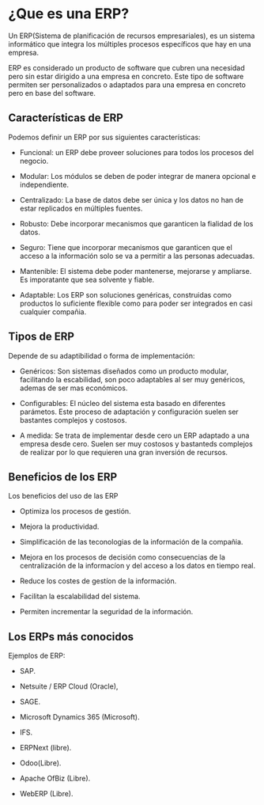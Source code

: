 # ¿Que es una ERP?
Un ERP(Sistema de planificación de recursos empresariales), es un sistema informático que integra los múltiples procesos específicos que hay en una empresa.


ERP es considerado un producto de software que cubren una necesidad pero sin estar dirigido a una empresa en concreto. Este tipo de software permiten ser personalizados o adaptados para una empresa en concreto pero en base del software.

## Características de ERP
Podemos definir un ERP por sus siguientes características:


* Funcional: un ERP debe proveer soluciones para todos los procesos del negocio.

* Modular: Los módulos se deben de poder integrar de manera opcional e independiente.

* Centralizado: La base de datos debe ser única y los datos no han de estar replicados en múltiples fuentes.

* Robusto: Debe incorporar mecanismos que garanticen la fialidad de los datos.

* Seguro: Tiene que incorporar mecanismos que garanticen que el acceso a la información solo se va a permitir a las personas adecuadas.


* Mantenible: El sistema debe poder mantenerse, mejorarse y ampliarse.
Es imporatante que sea solvente y fiable.


* Adaptable: Los ERP son soluciones genéricas, construidas como productos lo suficiente flexible como para poder ser integrados en casi cualquier compañia.
## Tipos de ERP
Depende de su adaptibilidad o forma de implementación:
* Genéricos:
Son sistemas diseñados como un producto modular, facilitando la escabilidad, son poco adaptables al ser muy genéricos, ademas de ser mas económicos.

* Configurables: El núcleo del sistema esta basado en diferentes parámetos. Este proceso de adaptación y configuración suelen ser bastantes complejos y costosos.

* A medida: Se trata de implementar desde cero un ERP adaptado a una empresa desde cero. Suelen ser muy costosos y bastanteds complejos de realizar por lo que requieren una gran inversión de recursos.

## Beneficios de los ERP
Los beneficios del uso de las ERP

* Optimiza los procesos de gestión.

* Mejora la productividad.
* Simplificación de las teconologias de la información de la compañia.
* Mejora en los procesos de decisión como consecuencias de la centralización de la informacíon y del acceso a los datos en tiempo real.
* Reduce los costes de gestíon de la información.
* Facilitan la escalabilidad del sistema.
* Permiten incrementar la seguridad de la información.

## Los ERPs más conocidos
Ejemplos de ERP:

* SAP.
* Netsuite / ERP Cloud (Oracle),
* SAGE.
* Microsoft Dynamics 365 (Microsoft).
* IFS.
* ERPNext (libre).

* Odoo(Libre).
* Apache OfBiz (Libre).
* WebERP (Libre).
 